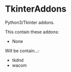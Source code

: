 # TkinterAddons

Python3/Tkinter addons.

This contain these addons:  
- None  

Will be contain...:  
- tkdnd  
- wacom  
